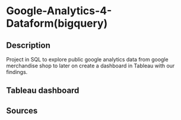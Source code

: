 # Google-Analytics-4-Dataform(bigquery)

## Description 

Project in SQL to explore public google analytics data from google merchandise shop to later on create a dashboard in Tableau with our findings. 

## Tableau dashboard  



## Sources

